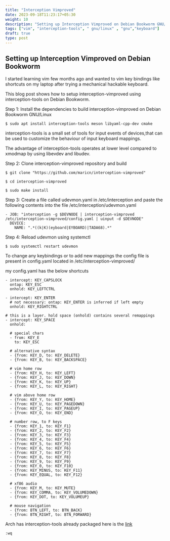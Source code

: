 ```yaml
---
title: "Interception Vimproved"
date: 2023-09-18T11:23:17+05:30
weight: 10
description: "Setting up Interception Vimproved on Debian Bookworm GNU/Linux"
tags: ["vim", "interception-tools", " gnu/linux" , "gnu","keyboard"]
draft: true
type: post
---
```


## Setting up Interception Vimproved on  Debian Bookworm

I started learning vim few months ago and wanted to vim key bindings like shortcuts on my laptop after trying a mechanical hackable keyboard.

This blog post shows how to setup interception-vimproved using interception-tools on Debian Bookworm.

Step 1: Install the dependencies to build interception-vimproved on Debian Bookworm GNU/Linux
 
``` 
$ sudo apt install interception-tools meson libyaml-cpp-dev cmake 
```
interception-tools is a small set of tools for input events of devices,that can be used to customize the behaviour of input keyboard mappings.

The advantage of interception-tools operates at lower level compared to xmodmap by using libevdev and libudev.

Step 2: Clone interception-vimproved repository and build
```
$ git clone "https://github.com/maricn/interception-vimproved"

$ cd interception-vimproved

$ sudo make install
``` 

Step 3: Create a file called udevmon.yaml in /etc/interception and paste the following contents into the file /etc/interception/udevmon.yaml
``` 
- JOB: "interception -g $DEVNODE | interception-vimproved /etc/interception-vimproved/config.yaml | uinput -d $DEVNODE"
  DEVICE:
    NAME: ".*((k|K)(eyboard|EYBOARD)|TADA68).*"
``` 

Step 4: Reload udevmon using systemctl
``` 
$ sudo systemctl restart udevmon
``` 

To change any keybindings or to add new mappings the config file is present in config.yaml located in /etc/interception-vimproved/

my config.yaml has the below shortcuts
``` 
- intercept: KEY_CAPSLOCK
  ontap: KEY_ESC
  onhold: KEY_LEFTCTRL

- intercept: KEY_ENTER
  # not necessary: ontap: KEY_ENTER is inferred if left empty
  onhold: KEY_RIGHTCTRL

# this is a layer. hold space (onhold) contains several remappings
- intercept: KEY_SPACE
  onhold:

  # special chars
  - from: KEY_E
    to: KEY_ESC

  # alternative syntax
  - {from: KEY_D, to: KEY_DELETE}
  - {from: KEY_B, to: KEY_BACKSPACE}

  # vim home row
  - {from: KEY_H, to: KEY_LEFT}
  - {from: KEY_J, to: KEY_DOWN}
  - {from: KEY_K, to: KEY_UP}
  - {from: KEY_L, to: KEY_RIGHT}

  # vim above home row
  - {from: KEY_Y, to: KEY_HOME}
  - {from: KEY_U, to: KEY_PAGEDOWN}
  - {from: KEY_I, to: KEY_PAGEUP}
  - {from: KEY_O, to: KEY_END}

  # number row, to F keys
  - {from: KEY_1, to: KEY_F1}
  - {from: KEY_2, to: KEY_F2}
  - {from: KEY_3, to: KEY_F3}
  - {from: KEY_4, to: KEY_F4}
  - {from: KEY_5, to: KEY_F5}
  - {from: KEY_6, to: KEY_F6}
  - {from: KEY_7, to: KEY_F7}
  - {from: KEY_8, to: KEY_F8}
  - {from: KEY_9, to: KEY_F9}
  - {from: KEY_0, to: KEY_F10}
  - {from: KEY_MINUS, to: KEY_F11}
  - {from: KEY_EQUAL, to: KEY_F12}

  # xf86 audio
  - {from: KEY_M, to: KEY_MUTE}
  - {from: KEY_COMMA, to: KEY_VOLUMEDOWN}
  - {from: KEY_DOT, to: KEY_VOLUMEUP}

  # mouse navigation
  - {from: BTN_LEFT, to: BTN_BACK}
  - {from: BTN_RIGHT, to: BTN_FORWARD}
``` 

Arch has interception-tools already packaged here is the [link](https://wiki.archlinux.org/title/Interception-tools)
```
:wq
```
